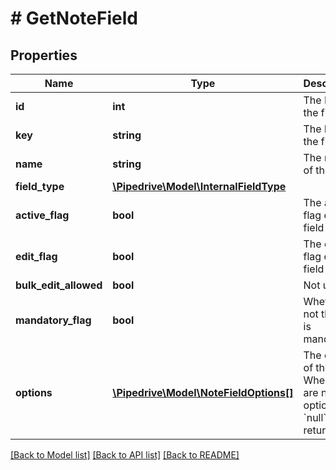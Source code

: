 # # GetNoteField

## Properties

Name | Type | Description | Notes
------------ | ------------- | ------------- | -------------
**id** | **int** | The ID of the field | [optional]
**key** | **string** | The key of the field | [optional]
**name** | **string** | The name of the field | [optional]
**field_type** | [**\Pipedrive\Model\InternalFieldType**](InternalFieldType.md) |  | [optional]
**active_flag** | **bool** | The active flag of the field | [optional]
**edit_flag** | **bool** | The edit flag of the field | [optional]
**bulk_edit_allowed** | **bool** | Not used | [optional]
**mandatory_flag** | **bool** | Whether or not the field is mandatory | [optional]
**options** | [**\Pipedrive\Model\NoteFieldOptions[]**](NoteFieldOptions.md) | The options of the field. When there are no options, &#x60;null&#x60; is returned. | [optional]

[[Back to Model list]](../../README.md#models) [[Back to API list]](../../README.md#endpoints) [[Back to README]](../../README.md)
